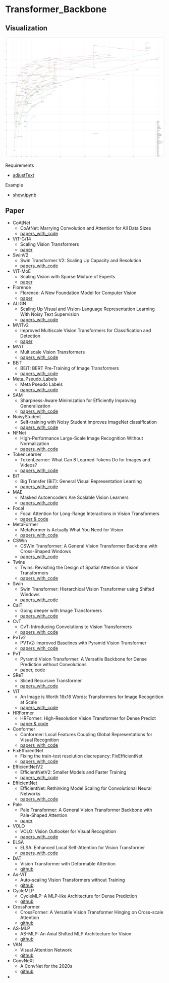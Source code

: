 # Transformer_Backbone

## Visualization

<img src="output.png" width="800">

Requirements

- [adjustText](https://github.com/Phlya/adjustText)

Example

- [show.ipynb](show.ipynb)

## Paper

- CoAtNet
  - CoAtNet: Marrying Convolution and Attention for All Data Sizes
  - [papers_with_code](https://paperswithcode.com/paper/coatnet-marrying-convolution-and-attention)
- ViT-G/14
  - Scaling Vision Transformers
  - [paper](https://arxiv.org/abs/2106.04560v1)
- SwinV2
  - Swin Transformer V2: Scaling Up Capacity and Resolution
  - [papers_with_code](https://paperswithcode.com/paper/swin-transformer-v2-scaling-up-capacity-and)
- ViT-MoE
  - Scaling Vision with Sparse Mixture of Experts
  - [paper](https://paperswithcode.com/paper/scaling-vision-with-sparse-mixture-of-experts)
- Florence
  - Florence: A New Foundation Model for Computer Vision
  - [paper](https://arxiv.org/abs/2111.11432v1)
- ALIGN
  - Scaling Up Visual and Vision-Language Representation Learning With Noisy Text Supervision
  - [papers_with_code](https://paperswithcode.com/paper/scaling-up-visual-and-vision-language)
- MViTv2
  - Improved Multiscale Vision Transformers for Classification and Detection
  - [paper](https://arxiv.org/abs/2112.01526v1)
- MViT
  - Multiscale Vision Transformers
  - [papers_with_code](https://paperswithcode.com/paper/multiscale-vision-transformers)
- BEiT
  - BEiT: BERT Pre-Training of Image Transformers
  - [papers_with_code](https://paperswithcode.com/paper/beit-bert-pre-training-of-image-transformers)
- Meta_Pseudo_Labels
  - Meta Pseudo Labels
  - [papers_with_code](https://paperswithcode.com/paper/meta-pseudo-labels)
- SAM
  - Sharpness-Aware Minimization for Efficiently Improving Generalization
  - [papers_with_code](https://paperswithcode.com/paper/sharpness-aware-minimization-for-efficiently-1)
- NoisyStudent
  - Self-training with Noisy Student improves ImageNet classification
  - [papers_with_code](https://paperswithcode.com/paper/self-training-with-noisy-student-improves)
- NFNet
  - High-Performance Large-Scale Image Recognition Without Normalization
  - [papers_with_code](https://paperswithcode.com/paper/high-performance-large-scale-image)
- TokenLearner
  - TokenLearner: What Can 8 Learned Tokens Do for Images and Videos?
  - [papers_with_code](https://paperswithcode.com/paper/tokenlearner-what-can-8-learned-tokens-do-for)
- BiT
  - Big Transfer (BiT): General Visual Representation Learning
  - [papers_with_code](https://paperswithcode.com/paper/large-scale-learning-of-general-visual)
- MAE
  - Masked Autoencoders Are Scalable Vision Learners
  - [papers_with_code](https://paperswithcode.com/paper/masked-autoencoders-are-scalable-vision)
- Focal
  - Focal Attention for Long-Range Interactions in Vision Transformers
  - [paper & code](https://papers.nips.cc/paper/2021/hash/fc1a36821b02abbd2503fd949bfc9131-Abstract.html)
- MetaFormer
  - MetaFormer is Actually What You Need for Vision
  - [papers_with_code](https://paperswithcode.com/paper/metaformer-is-actually-what-you-need-for)
- CSWin
  - CSWin Transformer: A General Vision Transformer Backbone with Cross-Shaped Windows
  - [papers_with_code](https://paperswithcode.com/paper/cswin-transformer-a-general-vision)
- Twins
  - Twins: Revisiting the Design of Spatial Attention in Vision Transformers
  - [papers_with_code](https://paperswithcode.com/paper/twins-revisiting-spatial-attention-design-in)
- Swin
  - Swin Transformer: Hierarchical Vision Transformer using Shifted Windows
  - [papers_with_code](https://paperswithcode.com/paper/swin-transformer-hierarchical-vision)
- CaiT
  - Going deeper with Image Transformers
  - [papers_with_code](https://paperswithcode.com/paper/going-deeper-with-image-transformers)
- CvT
  - CvT: Introducing Convolutions to Vision Transformers
  - [papers_with_code](https://paperswithcode.com/paper/cvt-introducing-convolutions-to-vision)
- PvTv2
  - PVTv2: Improved Baselines with Pyramid Vision Transformer
  - [papers_with_code](https://paperswithcode.com/paper/pvtv2-improved-baselines-with-pyramid-vision)
- PvT
  - Pyramid Vision Transformer: A Versatile Backbone for Dense Prediction without Convolutions
  - [paper](https://arxiv.org/abs/2102.12122), [code](https://github.com/whai362/PVT)
- SReT
  - Sliced Recursive Transformer
  - [papers_with_code](https://paperswithcode.com/paper/sliced-recursive-transformer-1)
- ViT
  - An Image is Worth 16x16 Words: Transformers for Image Recognition at Scale
  - [papers_with_code](https://paperswithcode.com/paper/an-image-is-worth-16x16-words-transformers-1)
- HRFormer
  - HRFormer: High-Resolution Vision Transformer for Dense Predict
  - [paper & code](https://papers.nips.cc/paper/2021/hash/3bbfdde8842a5c44a0323518eec97cbe-Abstract.html)
- Conformer
  - Conformer: Local Features Coupling Global Representations for Visual Recognition
  - [papers_with_code](https://paperswithcode.com/paper/conformer-local-features-coupling-global)
- FixEfficientNet
  - Fixing the train-test resolution discrepancy: FixEfficientNet
  - [papers_with_code](https://paperswithcode.com/paper/fixing-the-train-test-resolution-discrepancy-2)
- EfficientNetV2
  - EfficientNetV2: Smaller Models and Faster Training
  - [papers_with_code](https://paperswithcode.com/paper/efficientnetv2-smaller-models-and-faster)
- EfficientNet
  - EfficientNet: Rethinking Model Scaling for Convolutional Neural Networks
  - [papers_with_code](https://paperswithcode.com/method/efficientnet)
- Pale
  - Pale Transformer: A General Vision Transformer Backbone with Pale-Shaped Attention
  - [paper](https://arxiv.org/abs/2112.14000)
- VOLO
  - VOLO: Vision Outlooker for Visual Recognition
  - [papers_with_code](https://paperswithcode.com/paper/volo-vision-outlooker-for-visual-recognition)
- ELSA
  - ELSA: Enhanced Local Self-Attention for Vision Transformer
  - [papers_with_code](https://paperswithcode.com/paper/elsa-enhanced-local-self-attention-for-vision)
- DAT
  - Vision Transformer with Deformable Attention
  - [github](https://github.com/LeapLabTHU/DAT)
- As-ViT
  - Auto-scaling Vision Transformers without Training
  - [github](https://github.com/VITA-Group/AsViT)
- CycleMLP
  - CycleMLP: A MLP-like Architecture for Dense Prediction
  - [github](https://github.com/ShoufaChen/CycleMLP)
- CrossFormer
  - CrossFormer: A Versatile Vision Transformer Hinging on Cross-scale Attention
  - [github](https://github.com/cheerss/CrossFormer)
- AS-MLP
  - AS-MLP: An Axial Shifted MLP Architecture for Vision
  - [github](https://github.com/svip-lab/AS-MLP)
- VAN
  - Visual Attention Network
  - [github](https://github.com/Visual-Attention-Network/VAN-Classification)
- ConvNeXt
  - A ConvNet for the 2020s
  - [github](https://github.com/facebookresearch/ConvNeXt)
- 